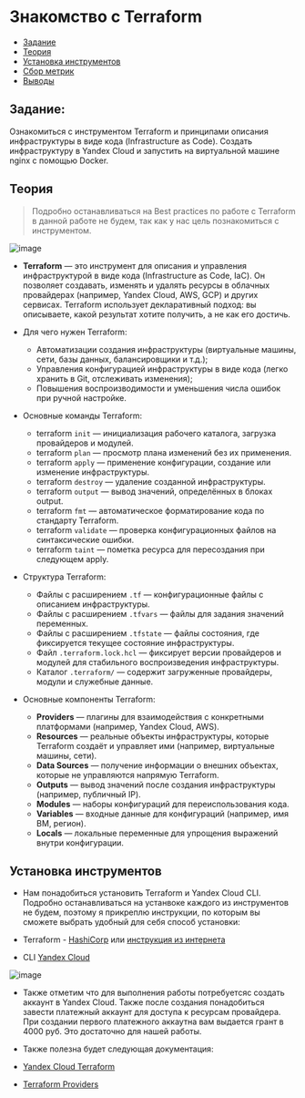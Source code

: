 # Знакомство с Terraform

- [Задание](#задание)
- [Теория](#теория)
- [Установка инструментов](#установка-инструментов)
- [Сбор метрик](#сбор-метрик)
- [Выводы](#выводы)

## Задание: 

Ознакомиться с инструментом Terraform и принципами описания инфраструктуры в виде кода (Infrastructure as Code). Создать инфраструктуру в Yandex Cloud и запустить на виртуальной машине nginx с помощью Docker.

## Теория

> Подробно останавливаться на Best practices по работе с Terraform в данной работе не будем, так как у нас цель познакомиться с инструментом.

![image](https://github.com/user-attachments/assets/efd2f6ef-1204-4cfd-9a9f-ce46ae3d625e)

* **Terraform** — это инструмент для описания и управления инфраструктурой в виде кода (Infrastructure as Code, IaC). Он позволяет создавать, изменять и удалять ресурсы в облачных провайдерах (например, Yandex Cloud, AWS, GCP) и других сервисах. Terraform использует декларативный подход: вы описываете, какой результат хотите получить, а не как его достичь.

* Для чего нужен Terraform:
  * Автоматизации создания инфраструктуры (виртуальные машины, сети, базы данных, балансировщики и т.д.);
  * Управления конфигурацией инфраструктуры в виде кода (легко хранить в Git, отслеживать изменения);
  * Повышения воспроизводимости и уменьшения числа ошибок при ручной настройке.

* Основные команды Terraform:
  * terraform `init` — инициализация рабочего каталога, загрузка провайдеров и модулей.
  * terraform `plan` — просмотр плана изменений без их применения.
  * terraform `apply` — применение конфигурации, создание или изменение инфраструктуры.
  * terraform `destroy` — удаление созданной инфраструктуры.
  * terraform `output` — вывод значений, определённых в блоках output.
  * terraform `fmt` — автоматическое форматирование кода по стандарту Terraform.
  * terraform `validate` — проверка конфигурационных файлов на синтаксические ошибки.
  * terraform `taint` — пометка ресурса для пересоздания при следующем apply.

* Структура Terraform:
  * Файлы с расширением `.tf` — конфигурационные файлы с описанием инфраструктуры.
  * Файлы с расширением `.tfvars` — файлы для задания значений переменных.
  * Файлы с расширением `.tfstate` — файлы состояния, где фиксируется текущее состояние инфраструктуры.
  * Файл `.terraform.lock.hcl` — фиксирует версии провайдеров и модулей для стабильного воспроизведения инфраструктуры.
  * Каталог `.terraform/` — содержит загруженные провайдеры, модули и служебные данные.
 
* Основные компоненты Terraform:
  * **Providers** — плагины для взаимодействия с конкретными платформами (например, Yandex Cloud, AWS).
  * **Resources** — реальные объекты инфраструктуры, которые Terraform создаёт и управляет ими (например, виртуальные машины, сети).
  * **Data Sources** — получение информации о внешних объектах, которые не управляются напрямую Terraform.
  * **Outputs** — вывод значений после создания инфраструктуры (например, публичный IP).
  * **Modules** — наборы конфигураций для переиспользования кода.
  * **Variables** — входные данные для конфигураций (например, имя ВМ, регион).
  * **Locals** — локальные переменные для упрощения выражений внутри конфигурации.

## Установка инструментов

* Нам понадобиться установить Terraform и Yandex Cloud CLI. Подробно останавливаться на устанвоке каждого из инструментов не будем, поэтому я прикреплю инструкции, по которым вы сможете выбрать удобный для себя способ установки:

 * Terraform - [HashiCorp](https://developer.hashicorp.com/terraform/tutorials/aws-get-started/install-cli?in=terraform%2Faws-get-started) или [инструкция из интернета](https://timeweb.cloud/tutorials/cloud/ustanovka-terraform)
 * CLI [Yandex Cloud](https://yandex.cloud/ru/docs/cli/operations/install-cli)

![image](https://github.com/user-attachments/assets/31c2e347-bc25-4f4e-998c-717552d218e5)


* Также отметим что для выполнения работы потребуетсяс создать аккаунт в Yandex Cloud. Также после создания понадобиться завести платежный аккаунт для доступа к ресурсам провайдера. При создании первого платежного аккаутна вам выдается грант в 4000 руб. Это достаточно для нашей работы.

* Также полезна будет следующая документация:
 * [Yandex Cloud Terraform](https://yandex.cloud/ru/docs/tutorials/infrastructure-management/terraform-quickstart#linux_1)
 * [Terraform Providers](https://registry.terraform.io/providers/yandex-cloud/yandex/latest/docs)
